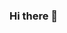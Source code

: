 ### Hi there 👋

<!--
**enverfarukozcan/enverfarukozcan** is a ✨ _special_ ✨ repository because its `README.md` (this file) appears on your GitHub profile.
![Hello, I am Enver](https://user-images.githubusercontent.com/34477330/192884724-3eb37a2c-b6de-4918-9299-03fb49152c9c.png)

Here are some ideas to get you started:

- 🔭 I’m currently working on ...
- 🌱 I’m currently learning ...
- 👯 I’m looking to collaborate on ...
- 🤔 I’m looking for help with ...
- 💬 Ask me about ...
- 📫 How to reach me: ...
- 😄 Pronouns: ...
- ⚡ Fun fact: ...
-->
